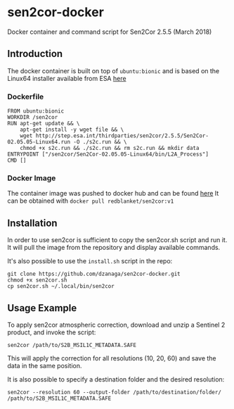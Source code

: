 # sen2cor-docker
Docker container and command script for Sen2Cor 2.5.5 (March 2018)

## Introduction

The docker container is built on top of `ubuntu:bionic` and is based on the Linux64 installer available from ESA [here](http://step.esa.int/main/third-party-plugins-2/sen2cor/)

### Dockerfile
```
FROM ubuntu:bionic
WORKDIR /sen2cor
RUN apt-get update && \
    apt-get install -y wget file && \
    wget http://step.esa.int/thirdparties/sen2cor/2.5.5/Sen2Cor-02.05.05-Linux64.run -O ./s2c.run && \
    chmod +x s2c.run && ./s2c.run && rm s2c.run && mkdir data
ENTRYPOINT ["/sen2cor/Sen2Cor-02.05.05-Linux64/bin/L2A_Process"]
CMD []
```

### Docker Image
The container image was pushed to docker hub and can be found [here](https://cloud.docker.com/u/redblanket/repository/docker/redblanket/sen2cor)
It can be obtained with `docker pull redblanket/sen2cor:v1`

## Installation
In order to use sen2cor is sufficient to copy the sen2cor.sh script and run it. It will pull the image from the repository and display available commands.

It's also possible to use the `install.sh` script in the repo:
```
git clone https://github.com/dzanaga/sen2cor-docker.git
chmod +x sen2cor.sh
cp sen2cor.sh ~/.local/bin/sen2cor
```

## Usage Example
To apply sen2cor atmospheric correction, download and unzip a Sentinel 2 product,
and invoke the script:
```
sen2cor /path/to/S2B_MSIL1C_METADATA.SAFE
```
This will apply the correction for all resolutions (10, 20, 60) and save the data in the same position.

It is also possible to specify a destination folder and the desired resolution:
```
sen2cor --resolution 60 --output-folder /path/to/destination/folder/ /path/to/S2B_MSIL1C_METADATA.SAFE
```
